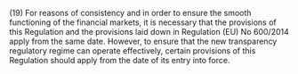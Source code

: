 (19) For reasons of consistency and in order to ensure the smooth functioning of the financial markets, it is necessary that the provisions of this Regulation and the provisions laid down in Regulation (EU) No 600/2014 apply from the same date. However, to ensure that the new transparency regulatory regime can operate effectively, certain provisions of this Regulation should apply from the date of its entry into force.